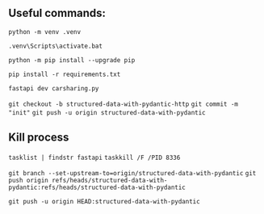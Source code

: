 ## Useful commands:

`python -m venv .venv`

`.venv\Scripts\activate.bat`

`python -m pip install --upgrade pip`

`pip install -r requirements.txt`

`fastapi dev carsharing.py`

`git checkout -b structured-data-with-pydantic-http`
`git commit -m "init"`
`git push -u origin structured-data-with-pydantic`

## Kill process
`tasklist | findstr fastapi`
`taskkill /F /PID 8336`


`git branch --set-upstream-to=origin/structured-data-with-pydantic`
`git push origin refs/heads/structured-data-with-pydantic:refs/heads/structured-data-with-pydantic`

`git push -u origin HEAD:structured-data-with-pydantic`